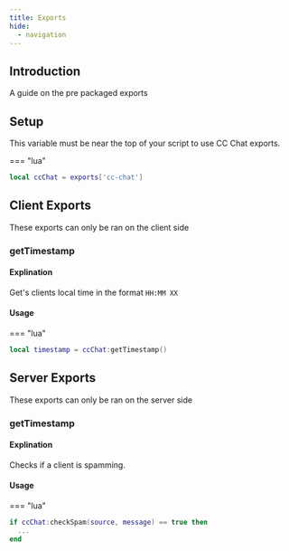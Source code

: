 ```yaml
---
title: Exports
hide:
  - navigation
---
```

## Introduction

A guide on the pre packaged exports

## Setup

This variable must be near the top of your script to use CC Chat exports.

=== "lua"
  ```lua
  local ccChat = exports['cc-chat']
  ```

## Client Exports

These exports can only be ran on the client side

### getTimestamp

#### Explination 

Get's clients local time in the format `HH:MM XX`

#### Usage

=== "lua"
  ```lua
  local timestamp = ccChat:getTimestamp()
  ```
  
## Server Exports

These exports can only be ran on the server side

### getTimestamp

#### Explination 

Checks if a client is spamming.

#### Usage

=== "lua"
  ```lua
  if ccChat:checkSpam(source, message) == true then
    ...
  end
  ```
